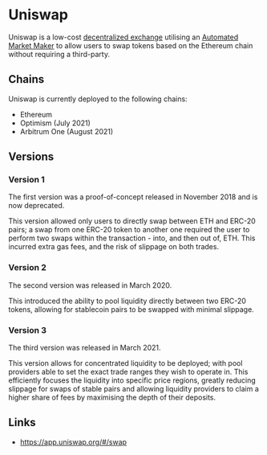 # Uniswap

Uniswap is a low-cost [decentralized exchange](/concepts/decentralized-exchange.md) utilising an [Automated Market Maker](/concepts/automated-market-maker.md) to allow users to swap tokens based on the Ethereum chain without requiring a third-party.

## Chains

Uniswap is currently deployed to the following chains:

- Ethereum
- Optimism (July 2021)
- Arbitrum One (August 2021)

## Versions

### Version 1

The first version was a proof-of-concept released in November 2018 and is now deprecated.

This version allowed only users to directly swap between ETH and ERC-20 pairs; a swap from one ERC-20 token to another one required the user to perform two swaps within the transaction - into, and then out of, ETH. This incurred extra gas fees, and the risk of slippage on both trades.

### Version 2

The second version was released in March 2020.

This introduced the ability to pool liquidity directly between two ERC-20 tokens, allowing for stablecoin pairs to be swapped with minimal slippage.

### Version 3

The third version was released in March 2021.

This version allows for concentrated liquidity to be deployed; with pool providers able to set the exact trade ranges they wish to operate in. This efficiently focuses the liquidity into specific price regions, greatly reducing slippage for swaps of stable pairs and allowing liquidity providers to claim a higher share of fees by maximising the depth of their deposits.

## Links

- <https://app.uniswap.org/#/swap>

